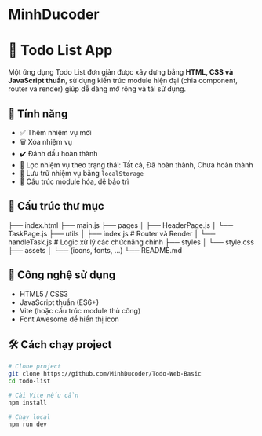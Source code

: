 # MinhDucoder

# 📝 Todo List App

Một ứng dụng Todo List đơn giản được xây dựng bằng **HTML, CSS và JavaScript thuần**, sử dụng kiến trúc module hiện đại (chia component, router và render) giúp dễ dàng mở rộng và tái sử dụng.

## 🚀 Tính năng

- ✅ Thêm nhiệm vụ mới
- 🗑️ Xóa nhiệm vụ
- ✔️ Đánh dấu hoàn thành
- 📂 Lọc nhiệm vụ theo trạng thái: Tất cả, Đã hoàn thành, Chưa hoàn thành
- 💾 Lưu trữ nhiệm vụ bằng `localStorage`
- 🧩 Cấu trúc module hóa, dễ bảo trì

## 📁 Cấu trúc thư mục
├── index.html
├── main.js
├── pages
│ ├── HeaderPage.js
│ └── TaskPage.js
├── utils
│ ├── index.js # Router và Render
│ └── handleTask.js # Logic xử lý các chứcnăng chính
├── styles
│ └── style.css
├── assets
│ └── (icons, fonts, ...)
└── README.md

## 🧠 Công nghệ sử dụng

- HTML5 / CSS3
- JavaScript thuần (ES6+)
- Vite (hoặc cấu trúc module thủ công)
- Font Awesome để hiển thị icon

## 🛠 Cách chạy project

```bash
# Clone project
git clone https://github.com/MinhDucoder/Todo-Web-Basic
cd todo-list

# Cài Vite nếu cần
npm install

# Chạy local
npm run dev

